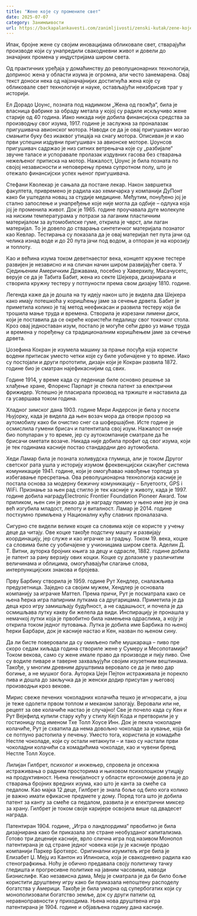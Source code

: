 ```yaml
---
title: "Жене које су промениле свет"
date: 2025-07-07
category: Занимљивости
url: https://backapalankavesti.com/zanimljivosti/zenski-kutak/zene-koje-su-promenile-svet/
---
```


Ипак, бројне жене су својим иновацијама обликовале свет, стварајући производе који су унапредили свакодневни живот и довели до значајних промена у индустријама широм света.

Од практичних уређаја у домаћинству до револуционарних технологија, допринос жена у области изума је огромна, али често занемарена. Овај текст доноси нека од најзначајнијих достигнућа жена које су обликовале свет технологије и науке, остављајући неизбрисив траг у историји.

Ел Дорадо Џоунс, позната под надимком „Жена од гвожђа“, била је власница фабрике за обраду метала у којој су радиле искључиво жене старије од 40 година. Иако никада није добила финансијска средства за производњу свог изума, 1917. године је заслужна за проналазак пригушивача авионског мотора. Наводи се да је овај пригушивач могао смањити буку без икаквог утицаја на снагу мотора. Описиван је и као први успешни издувни пригушивач за авионске моторе. Џоунсов пригушивач садржао је низ ситних ветрењача које су „разбијале“ звучне таласе и успоравале пролазак издувних гасова без стварања нежељеног притиска на мотор. Нажалост, Џоунс је била позната по својој независности и неповерењу према супротном полу, што је отежало финансијски успех њеног пригушивача.

Стефани Кволекар је сањала да постане лекар. Након завршетка факултета, привремено је радила као хемичарка у компанији ДуПонт како би уштедела новац за студије медицине. Међутим, понуђено јој је стално запослење и унапређење које није могла да одбије – одлука која јој је променила живот. Док је 1965. године проучавала дуге молекуле на ниским температурама у потрази за лаганим пластичним материјалом за аутомобилске гуме, открила је чврст, али лаган материјал. То је довело до стварања синтетичког материјала познатог као Кевлар. Тестирања су показала да је овај материјал пет пута јачи од челика изнад воде и до 20 пута јачи под водом, а отпоран је на корозију и топлоту.

Као и већина изума током деветнаестог века, концепт кружне тестере развијен је независно и на сличан начин широм развијајућег света. У Сједињеним Америчким Државама, посебно у Хаверхилу, Масачусетс, верује се да је Табита Бабит, жена из секте Шејкера, дизајнирала и створила кружну тестеру у потпуности према свом дизајну 1810. године.

Легенда каже да је дошла на ту идеју након што је видела два Шејкера како имају потешкоћа у коришћењу јаме за сечење дрвета. Бабит је приметила колико је тај метод неефикасан и развила тестеру која би трошила мање труда и времена. Створила је изрезани лимени диск, који је поставила да се окреће користећи педалицу свог токачког стола. Кроз овај једноставан изум, постало је могуће сећи дрво уз мање труда и времена у поређењу са традиционалним коришћењем јаме за сечење дрвета.

Џозефина Кокран је изумела машину за прање посуђа која користи водени притисак уместо четки које су биле уобичајене у то време. Иако су постојали и други прототипи, дизајн који је Кокран развила 1872. године био је сматран најефикаснијим од свих.

Године 1914, у време када су леденице биле основно решење за хлађење хране, Флоренс Парпарт је стекла патент за електрични фрижидер. Успешно је пласирала производ на тржиште и наставила да га усавршава током година.

Хладног зимског дана 1903. године Мери Андерсон је била у посети Њујорку, када је видела да њен возач мора да отвори прозор на аутомобилу како би очистио снег са шофершајбне. Исте године је осмислила гумени брисач и патентитала свој изум. Нажалост он није био популаран у то време, јер су аутокомпаније сматрале да ће брисачи ометати возаче. Никада није добила профит од свог изума, који је тек годинама касније постао стандардни део аутомобила.

Хеди Ламар била је позната холивудска глумица, али је током Другог светског рата ушла у историју изумом фреквенцијски скакућег система комуникације 1941. године, који је омогућавао навођење торпеда уз избегавање пресретања. Ова револуционарна технологија касније је постала основа за модерну бежичну комуникацију – Блуетоотх, GPS i WiFi. Признање за њен рад стигло је тек касније у животу, када је 1997. године добила наградуElectronic Frontier Foundation Pioneer Award. Том приликом, њен син је рекао да је награду примио у њено име јер је она већ изгубила младост, лепоту и виталност. Ламар је 2014. године постхумно примљена у Националну кућу славних проналазача.

Сигурно сте видели велике коцке са словима које се користе у учењу деце да читају. Ове коцке такође подстичу машту и развијају координацију, јер служе и као играчке за градњу. Током 19. века, коцке са словима биле су уобичајене у учионицама широм света. Аделин Д. Т. Витни, ауторка бројних књига за децу и одрасле, 1882. године добила је патент за рану верзију ових коцки. Коцке су долазиле у различитим величинама и облицима, омогућавајући слагање слова, интерпункцијских знакова и бројева.

Прву Барбику створила је 1959. године Рут Хендлер, сналажљива предузетница. Заједно са својим мужем, Хендлер је основала компанију за играчке Маттел. Према причи, Рут је посматрала како се њена ћерка игра папирним луткама са другарицама. Приметила је да деца кроз игру замишљају будућност, а не садашњост, и почела је да осмишљава лутку какву би желела да види. Инспирацију је пронашла у немачкој лутки која је првобитно била намењена одраслима, а коју је открила током једног путовања. Лутка је добила име Барбика по њеној ћерки Барбари, док је касније настао и Кен, назван по њеном сину.

Да ли бисте поверовали да су омиљено пиће мушкараца – пиво пре скоро седам хиљада година створиле жене у Сумеру и Месопотамији? Током векова, само су жене имале право да производе и пију пиво. Оне су водиле пиваре и таверне захваљујући својим изузетним вештинама. Такође, у многим древним друштвима веровало се да је пиво дар богиње, а не мушког бога. Ауторка Џејн Пејтон истраживала је порекло пива и дошла до закључка да је женски додир присутан у његовој производњи кроз векове.

Мирис свеже печених чоколадних колачића тешко је игнорисати, а још је теже одолети првом топлом и меканом залогају. Веровали или не, рецепт за ове колачиће настао је случајно! Све је почело када су Кен и Рут Вејкфилд купили стару кућу у стилу Кејп Кода и претворили је у гостионицу под именом Тхе Толл Хоусе Инн. Док је пекла чоколадне колачиће, Рут је схватила да нема довољно чоколаде за кување, која би се потпуно растопила у печењу. Уместо тога, користила је комадиће Нестле чоколаде, који су остали нетакнути – и тако су настали први чоколадни колачићи са комадићима чоколаде, као и чувени бренд Нестле Толл Хоусе.

Лилијан Гилбрет, психолог и инжењер, спровела је опсежна истраживања о радним просторима и њиховом психолошком утицају на продуктивност. Њена генијалност у области ергономије довела је до стварања бројних вредних изума, као што је канта за смеће са педалом. Као мајка 12 деце, Гилбрет је знала боље од било кога колико је важно имати ефикасне предмете у дому. Поред тога што је добила патент за канту за смеће са педалом, развила је и електрични миксер за храну. Гилбрет је током своје каријере освојила више од двадесет награда.

Патентиран 1904. године, „Игра о ландлордима“ првобитно је била дизајнирана како би приказала зле стране необузданог капитализма. Готово три деценије касније, врло слична игра под називом Монопол патентирана је од стране једног човека који ју је касније продао компанији Паркер Бротхерс. Оригинални изумитељ игре била је Елизабет Џ. Мејџ из Кантон из Илиноиса, која је свакодневно радила као стенографкиња. Ноћу је обично предавала своју политичку тачку гледишта и прогресивне политике на јавним часовима, наводи Бизнислифе. Као независна дама, Мејџ је сматрала је да би било боље користити друштвену игру како би приказала непоштену расподелу богатства у Америци. Такође је била уморна од супербогатих који су монополизовали богатство земље, док су други патили од неравноправности у приходима. Њена нова друштвена игра патентирана је 1904. године и објављена годину дана касније.
